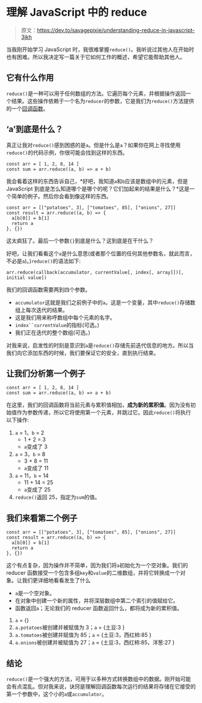 # 理解 JavaScript 中的 reduce

> 原文：<https://dev.to/savagepixie/understanding-reduce-in-javascript-3jkh>

当我刚开始学习 JavaScript 时，我很难掌握`reduce()`。我听说过其他人在开始时也有困难。所以我决定写一篇关于它如何工作的概述，希望它能帮助其他人。

## 它有什么作用

`reduce()`是一种可以用于任何数组的方法。它遍历每个元素，并根据操作返回一个结果。这些操作依赖于一个名为`reducer`的参数，它是我们为`reduce()`方法提供的一个[回调函数](https://developer.mozilla.org/en-US/docs/Glossary/Callback_function)。

## ‘a’到底是什么？

真正让我对`reduce()`感到困惑的是`a`。但是什么是`a`？如果你在网上寻找使用`reduce()`的代码示例，你很可能会找到这样的东西。

```
const arr = [ 1, 2, 8, 14 ]
const sum = arr.reduce((a, b) => a + b) 
```

我会看着这样的东西告诉自己，*好吧，我知道`a`和`b`应该是数组中的元素，但是 JavaScript 到底是怎么知道哪个是哪个的呢？它们加起来的结果是什么？*这是一个简单的例子。然后你会看到像这样的东西。

```
const arr = [["potatoes", 3], ["tomatoes", 85], ["onions", 27]]
const result = arr.reduce((a, b) => {
  a[b[0]] = b[1]
  return a
}, {}) 
```

这太疯狂了。最后一个参数`{}`到底是什么？这到底是在干什么？

好吧，让我们看看这个`a`是什么意思(或者那个位置的任何其他参数名，就此而言，不必是`a`)。)`reduce()`的语法如下:

```
arr.reduce(callback(accumulator, currentValue[, index[, array]])[, initial value]) 
```

我们的回调函数需要两到四个参数。

*   `accumulator`这就是我们之前例子中的`a`。这是一个变量，其中`reduce()`存储数组上每次迭代的结果。
*   这是我们用来称呼数组中每个元素的名字。
*   `index``currentValue`的指标(可选。)
*   我们正在迭代的整个数组(可选。)

对我来说，启发性的时刻是意识到`a`是`reduce()`存储先前迭代信息的地方。所以当我们向它添加东西的时候，我们要保证它的安全，直到执行结束。

## 让我们分析第一个例子

```
const arr = [ 1, 2, 8, 14 ]
const sum = arr.reduce((a, b) => a + b) 
```

在这里，我们的回调函数将当前元素与累积值相加，**成为新的累积值**。因为没有初始值作为参数传递，所以它将使用第一个元素，并跳过它。因此`reduce()`将执行以下操作:

1.  `a` = 1，`b` = 2
    *   1 + 2 = 3
    *   `a`变成了 3
2.  `a` = 3，`b` = 8
    *   3 + 8 = 11
    *   `a`变成了 11
3.  `a` = 11，`b` = 14
    *   11 + 14 = 25
    *   `a`变成了 25
4.  `reduce()`返回 25，指定为`sum`的值。

## 我们来看第二个例子

```
const arr = [["potatoes", 3], ["tomatoes", 85], ["onions", 27]]
const result = arr.reduce((a, b) => {
  a[b[0]] = b[1]
  return a
}, {}) 
```

这个有点复杂，因为操作并不简单，因为我们将`a`初始化为一个空对象。我们的 reducer 函数接受一个包含多组`key`和`value`的二维数组，并将它转换成一个对象。让我们更详细地看看发生了什么

*   `a`是一个空对象。
*   在对象中创建一个新的属性，并将深层数组中第二个索引的值赋给它。
*   函数返回`a`；无论我们的 reducer 函数返回什么，都将成为新的累积值。

1.  `a` = {}
2.  `a.potatoes`被创建并被赋值为 3；`a` = {土豆:3 }
3.  `a.tomatoes`被创建并赋值为 85；`a` = {土豆:3，西红柿:85 }
4.  `a.onions`被创建并被赋值为 27；`a` = {土豆:3，西红柿:85，洋葱:27 }

## 结论

`reduce()`是一个强大的方法，可用于以多种方式转换数组中的数据。刚开始可能会有点混乱。但对我来说，诀窍是理解回调函数每次运行的结果将存储在它接受的第一个参数中，这个小的`a`或`accumulator`。